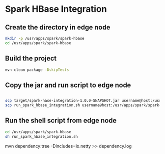 # Spark HBase Integration

## Create the directory in edge node
```sh
mkdir -p /usr/apps/spark/spark-hbase
cd /usr/apps/spark/spark-hbase
```

## Build the project
```sh
mvn clean package -DskipTests
```

## Copy the jar and run script to edge node
```sh

scp target/spark-hase-integration-1.0.0-SNAPSHOT.jar username@host:/usr/apps/spark/spark-hbase
scp run_spark_hbase_integration.sh username@host:/usr/apps/spark/spark-hbase
```

## Run the shell script from edge node 
```sh
cd /usr/apps/spark/spark-hbase
sh run_spark_hbase_integration.sh
```

mvn dependency:tree  -Dincludes=io.netty >> dependency.log
